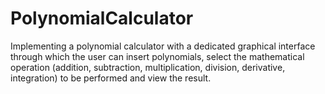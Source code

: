 # PolynomialCalculator
Implementing a polynomial calculator with a dedicated graphical interface through which the user can insert polynomials, select the mathematical operation (addition, subtraction, multiplication, division, derivative, integration) to be performed and view the result.
